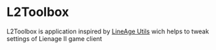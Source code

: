 # L2Toolbox

L2Toolbox is application inspired by [LineAge Utils](https://sourceforge.net/projects/lau/) wich helps to tweak settings of Lienage II game client